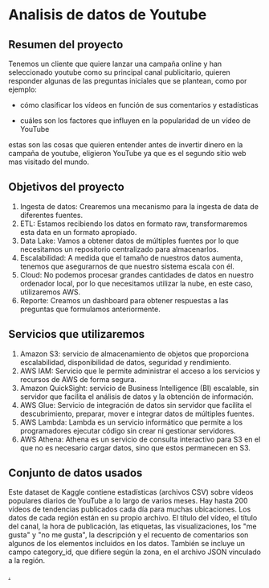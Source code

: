<h1>Analisis de datos de Youtube</h1>

<h2>Resumen del proyecto</h2>
Tenemos un cliente que quiere lanzar una campaña online y han seleccionado youtube como su principal canal publicitario, quieren responder algunas de las preguntas iniciales que se plantean, como por ejemplo:


- cómo clasificar los vídeos en función de sus comentarios y estadísticas 

- cuáles son los factores que influyen en la popularidad de un vídeo de YouTube 

estas son las cosas que quieren entender antes de invertir dinero en la campaña de youtube, eligieron YouTube ya que es el segundo sitio web mas visitado del mundo.  

<h2> Objetivos del proyecto</h2>

1. Ingesta de datos: Crearemos una mecanismo para la ingesta de data de diferentes fuentes.
2. ETL: Estamos recibiendo los datos en formato raw, transformaremos esta data en un formato apropiado.
3. Data Lake:  Vamos a obtener datos de múltiples fuentes por lo que necesitamos un repositorio centralizado para almacenarlos.
4. Escalabilidad: A medida que el tamaño de nuestros datos aumenta, tenemos que asegurarnos de que nuestro sistema escala con él.
5. Cloud: No podemos procesar grandes cantidades de datos en nuestro ordenador local, por lo que necesitamos utilizar la nube, en este caso, utilizaremos AWS.
6. Reporte: Creamos un dashboard para obtener respuestas a las preguntas que formulamos anteriormente.

<h2>Servicios que utilizaremos</h2>

1. Amazon S3: servicio de almacenamiento de objetos que proporciona escalabilidad, disponibilidad de datos, seguridad y rendimiento.
2. AWS IAM: Servicio que le permite administrar el acceso a los servicios y recursos de AWS de forma segura.
3. Amazon QuickSight: servicio de Business Intelligence (BI) escalable, sin servidor que facilita el análisis de datos y la obtención de información.
4. AWS Glue: Servicio de integración de datos sin servidor que facilita el descubrimiento, preparar, mover e integrar datos de múltiples fuentes.
5. AWS Lambda: Lambda es un servicio informático que permite a los programadores ejecutar código sin crear ni gestionar servidores.
6. AWS Athena: Athena es un servicio de consulta interactivo para S3 en el que no es necesario cargar datos, sino que estos permanecen en S3.

<h2>Conjunto de datos usados</h2>
Este dataset de Kaggle contiene estadísticas (archivos CSV) sobre vídeos populares diarios de YouTube a lo largo de varios meses. Hay hasta 200 vídeos de tendencias publicados cada día para muchas ubicaciones. Los datos de cada región están en su propio archivo. El título del vídeo, el título del canal, la hora de publicación, las etiquetas, las visualizaciones, los "me gusta" y "no me gusta", la descripción y el recuento de comentarios son algunos de los elementos incluidos en los datos. También se incluye un campo category_id, que difiere según la zona, en el archivo JSON vinculado a la región.


[.](https://www.kaggle.com/datasets/datasnaek/youtube-new)

